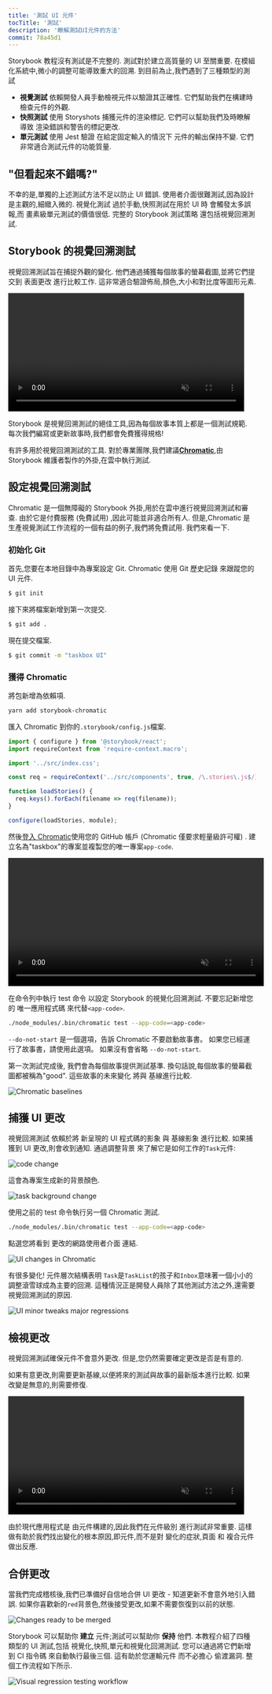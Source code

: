 ```yaml
---
title: '測試 UI 元件'
tocTitle: '測試'
description: '瞭解測試UI元件的方法'
commit: 78a45d1
---
```


Storybook 教程沒有測試是不完整的. 測試對於建立高質量的 UI 至關重要. 在模組化系統中,微小的調整可能導致重大的回溯. 到目前為止,我們遇到了三種類型的測試

- **視覺測試** 依賴開發人員手動檢視元件以驗證其正確性. 它們幫助我們在構建時檢查元件的外觀.
- **快照測試** 使用 Storyshots 捕獲元件的渲染標記. 它們可以幫助我們及時瞭解導致 渲染錯誤和警告的標記更改.
- **單元測試** 使用 Jest 驗證 在給定固定輸入的情況下 元件的輸出保持不變. 它們非常適合測試元件的功能質量.

## "但看起來不錯嗎?"

不幸的是,單獨的上述測試方法不足以防止 UI 錯誤. 使用者介面很難測試,因為設計是主觀的,細緻入微的. 視覺化測試 過於手動,快照測試在用於 UI 時 會觸發太多誤報,而 畫素級單元測試的價值很低. 完整的 Storybook 測試策略 還包括視覺回溯測試.

## Storybook 的視覺回溯測試

視覺回溯測試旨在捕捉外觀的變化. 他們通過捕獲每個故事的螢幕截圖,並將它們提交到 表面更改 進行比較工作. 這非常適合驗證佈局,顏色,大小和對比度等圖形元素.

<video autoPlay muted playsInline loop style="width:480px; margin: 0 auto;">
  <source
    src="/intro-to-storybook/visual-regression-testing.mp4"
    type="video/mp4"
  />
</video>

Storybook 是視覺回溯測試的絕佳工具,因為每個故事本質上都是一個測試規範. 每次我們編寫或更新故事時,我們都會免費獲得規格!

有許多用於視覺回溯測試的工具. 對於專業團隊,我們建議[**Chromatic**](https://www.chromaticqa.com/),由 Storybook 維護者製作的外掛,在雲中執行測試.

## 設定視覺回溯測試

Chromatic 是一個無障礙的 Storybook 外掛,用於在雲中進行視覺回溯測試和審查. 由於它是付費服務 (免費試用) ,因此可能並非適合所有人. 但是,Chromatic 是生產視覺測試工作流程的一個有益的例子,我們將免費試用. 我們來看一下.

### 初始化 Git

首先,您要在本地目錄中為專案設定 Git. Chromatic 使用 Git 歷史記錄 來跟蹤您的 UI 元件.

```bash
$ git init
```

接下來將檔案新增到第一次提交.

```bash
$ git add .
```

現在提交檔案.

```bash
$ git commit -m "taskbox UI"
```

### 獲得 Chromatic

將包新增為依賴項.

```bash
yarn add storybook-chromatic
```

匯入 Chromatic 到你的`.storybook/config.js`檔案.

```javascript
import { configure } from '@storybook/react';
import requireContext from 'require-context.macro';

import '../src/index.css';

const req = requireContext('../src/components', true, /\.stories\.js$/);

function loadStories() {
  req.keys().forEach(filename => req(filename));
}

configure(loadStories, module);
```

然後[登入 Chromatic](https://www.chromaticqa.com/start)使用您的 GitHub 帳戶 (Chromatic 僅要求輕量級許可權) . 建立名為"taskbox"的專案並複製您的唯一專案`app-code`.

<video autoPlay muted playsInline loop style="width:520px; margin: 0 auto;">
  <source
    src="/intro-to-storybook/chromatic-setup-learnstorybook.mp4"
    type="video/mp4"
  />
</video>

在命令列中執行 test 命令 以設定 Storybook 的視覺化回溯測試. 不要忘記新增您的 唯一應用程式碼 來代替`<app-code>`.

```bash
./node_modules/.bin/chromatic test --app-code=<app-code>
```

<div class="aside">
<code>--do-not-start</code> 是一個選項，告訴 Chromatic 不要啟動故事書。 如果您已經運行了故事書，請使用此選項。 如果沒有會省略 <code>--do-not-start</code>.
</div>

第一次測試完成後, 我們會為每個故事提供測試基準. 換句話說,每個故事的螢幕截圖都被稱為"good". 這些故事的未來變化 將與 基線進行比較.

![Chromatic baselines](/intro-to-storybook/chromatic-baselines.png)

## 捕獲 UI 更改

視覺回溯測試 依賴於將 新呈現的 UI 程式碼的影象 與 基線影象 進行比較. 如果捕獲到 UI 更改,則會收到通知. 通過調整背景 來了解它是如何工作的`Task`元件:

![code change](/intro-to-storybook/chromatic-change-to-task-component.png)

這會為專案生成新的背景顏色.

![task background change](/intro-to-storybook/chromatic-task-change.png)

使用之前的 test 命令執行另一個 Chromatic 測試.

```bash
./node_modules/.bin/chromatic test --app-code=<app-code>
```

點選您將看到 更改的網路使用者介面 連結.

![UI changes in Chromatic](/intro-to-storybook/chromatic-catch-changes.png)

有很多變化! 元件層次結構表明 `Task`是`TaskList`的孩子和`Inbox`意味著一個小小的調整滾雪球成為主要的回溯. 這種情況正是開發人員除了其他測試方法之外,還需要視覺回溯測試的原因.

![UI minor tweaks major regressions](/intro-to-storybook/minor-major-regressions.gif)

## 檢視更改

視覺回溯測試確保元件不會意外更改. 但是,您仍然需要確定更改是否是有意的.

如果有意更改,則需要更新基線,以便將來的測試與故事的最新版本進行比較. 如果改變是無意的,則需要修復.

<video autoPlay muted playsInline loop style="width:480px; margin: 0 auto;">
  <source
    src="/intro-to-storybook/website-workflow-review-merge-optimized.mp4"
    type="video/mp4"
  />
</video>

由於現代應用程式是 由元件構建的,因此我們在元件級別 進行測試非常重要. 這樣做有助於我們找出變化的根本原因,即元件,而不是對 變化的症狀,頁面 和 複合元件 做出反應.

## 合併更改

當我們完成稽核後,我們已準備好自信地合併 UI 更改 - 知道更新不會意外地引入錯誤. 如果你喜歡新的`red`背景色,然後接受更改,如果不需要恢復到以前的狀態.

![Changes ready to be merged](/intro-to-storybook/chromatic-review-finished.png)

Storybook 可以幫助你 **建立** 元件;測試可以幫助你 **保持** 他們. 本教程介紹了四種類型的 UI 測試,包括 視覺化,快照,單元和視覺化回溯測試. 您可以通過將它們新增到 CI 指令碼 來自動執行最後三個. 這有助於您運輸元件 而不必擔心 偷渡漏洞. 整個工作流程如下所示.

![Visual regression testing workflow](/intro-to-storybook/cdd-review-workflow.png)
